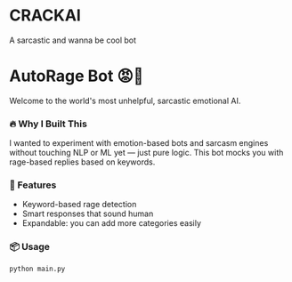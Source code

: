# CRACKAI
A sarcastic and wanna be cool bot
# AutoRage Bot 😡🤖

Welcome to the world's most unhelpful, sarcastic emotional AI.

### 🔥 Why I Built This
I wanted to experiment with emotion-based bots and sarcasm engines without touching NLP or ML yet — just pure logic. This bot mocks you with rage-based replies based on keywords.

### 🎯 Features
- Keyword-based rage detection
- Smart responses that sound human
- Expandable: you can add more categories easily

### 📦 Usage
```bash
python main.py
